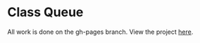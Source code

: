 # Class Queue

All work is done on the gh-pages branch. View the project [here](https://greysonp.github.io/class-queue).
